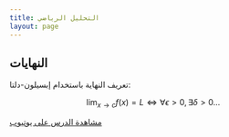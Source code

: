```yaml
---
title: التحليل الرياضي  
layout: page  
---
```


## النهايات  
تعريف النهاية باستخدام إبسيلون-دلتا:  

$$ \lim_{x \to c} f(x) = L \iff \forall \epsilon > 0, \exists \delta > 0 \ldots $$

[مشاهدة الدرس على يوتيوب](https://youtu.be/XXXX)  

